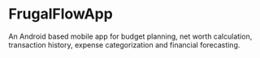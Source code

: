 # FrugalFlowApp
An Android based mobile app for budget planning, net worth calculation, transaction history, expense categorization and financial forecasting.
